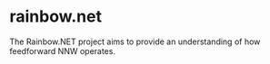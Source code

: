 # rainbow.net
The Rainbow.NET project aims to provide an understanding of how feedforward NNW operates.
